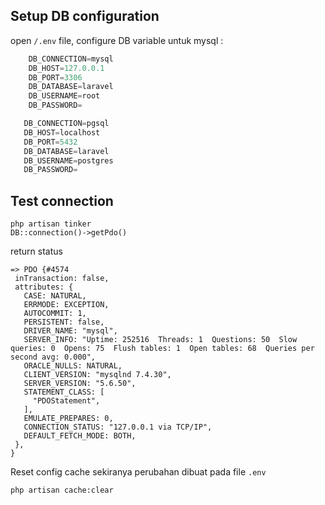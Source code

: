 ## Setup DB configuration

open `/.env` file, configure DB variable untuk mysql : 
    
``` py    
    DB_CONNECTION=mysql
    DB_HOST=127.0.0.1
    DB_PORT=3306
    DB_DATABASE=laravel
    DB_USERNAME=root
    DB_PASSWORD=
```

```py
   DB_CONNECTION=pgsql
   DB_HOST=localhost
   DB_PORT=5432
   DB_DATABASE=laravel
   DB_USERNAME=postgres
   DB_PASSWORD=
```


## Test connection

    php artisan tinker
    DB::connection()->getPdo()

 return status

    => PDO {#4574
     inTransaction: false,
     attributes: {
       CASE: NATURAL,
       ERRMODE: EXCEPTION,
       AUTOCOMMIT: 1,
       PERSISTENT: false,
       DRIVER_NAME: "mysql",
       SERVER_INFO: "Uptime: 252516  Threads: 1  Questions: 50  Slow queries: 0  Opens: 75  Flush tables: 1  Open tables: 68  Queries per second avg: 0.000",
       ORACLE_NULLS: NATURAL,
       CLIENT_VERSION: "mysqlnd 7.4.30",
       SERVER_VERSION: "5.6.50",
       STATEMENT_CLASS: [
         "PDOStatement",
       ],
       EMULATE_PREPARES: 0,
       CONNECTION_STATUS: "127.0.0.1 via TCP/IP",
       DEFAULT_FETCH_MODE: BOTH,
     },
    }   

Reset config cache sekiranya perubahan dibuat pada file `.env` 

    php artisan cache:clear